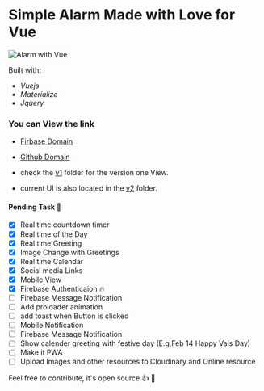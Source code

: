 # Simple Alarm Made with Love for Vue

![Alarm with Vue](https://res.cloudinary.com/dfd5dyuho/image/upload/v1546559096/Alarm%20with%20Vue.gif)

Built with:
* _Vuejs_
* _Materialize_
* _Jquery_
 
### You can View the link 
* [Firbase Domain](vue-alarm.firebaseapp.com)
* [Github Domain](https://wonexo.github.io/alarmWithVue)


* check the [v1](./v1) folder for the version one View.
* current UI is also located in the [v2](./v2) folder.

#### Pending Task :camel:
- [x] Real time countdown timer
- [x] Real time of the Day
- [x] Real time Greeting
- [x] Image Change with Greetings
- [x] Real time Calendar
- [x] Social media Links 
- [x] Mobile View
- [x] Firebase Authenticaion :fire:
- [ ] Firebase Message Notification
- [ ] Add proloader animation
- [ ] add toast when Button is clicked 
- [ ] Mobile Notification
- [ ] Firebase Message Notification
- [ ] Show calender greeting with festive day (E.g,Feb 14 Happy Vals Day) 
- [ ] Make it PWA 
- [ ] Upload Images and other resources to Cloudinary and Online resource

Feel free to contribute, it's open source :+1: :rocket:

